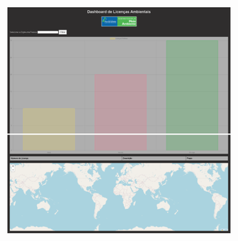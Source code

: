 
<img src="https://github.com/Luann8/licensas-ambientais-dashboard-django/blob/main/Captura%20de%20tela%202023-12-11%20233819.png">
<img src="https://github.com/Luann8/licensas-ambientais-dashboard-django/blob/main/Captura%20de%20tela%202023-12-11%20233839.png">
